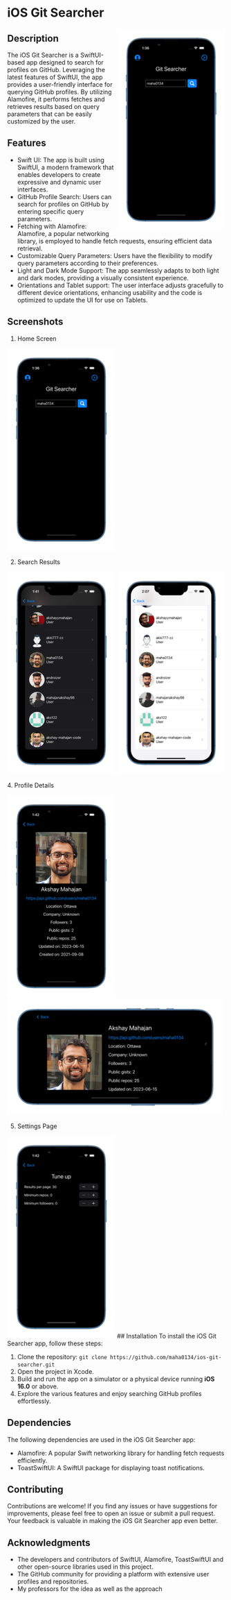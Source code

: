 # iOS Git Searcher
<img src="ios-git-searcher-home.png" align="right" width="250">

## Description
The iOS Git Searcher is a SwiftUI-based app designed to search for profiles on GitHub. Leveraging the latest features of SwiftUI, the app provides a user-friendly interface for querying GitHub profiles. By utilizing Alamofire, it performs fetches and retrieves results based on query parameters that can be easily customized by the user.

## Features
- Swift UI: The app is built using SwiftUI, a modern framework that enables developers to create expressive and dynamic user interfaces.
- GitHub Profile Search: Users can search for profiles on GitHub by entering specific query parameters.
- Fetching with Alamofire: Alamofire, a popular networking library, is employed to handle fetch requests, ensuring efficient data retrieval.
- Customizable Query Parameters: Users have the flexibility to modify query parameters according to their preferences.
- Light and Dark Mode Support: The app seamlessly adapts to both light and dark modes, providing a visually consistent experience.
- Orientations and Tablet support: The user interface adjusts gracefully to different device orientations, enhancing usability and the code is optimized to update the UI for use on Tablets.

## Screenshots

1. Home Screen
<img src="ios-git-searcher-home.png" alt="screenshot of homescreen" width="250">

2. Search Results
<p float="left">
<img src="ios-git-searcher-results.png" alt="screenshot of homescreen" width="250">
<img src="ios-git-searcher-light.png" alt="screenshot of homescreen" width="250">
</p>
4. Profile Details
<p float="left">
<img src="ios-git-searcher-user.png" alt="screenshot of homescreen" width="250">
<img src="ios-git-searcher-landscape.png" alt="screenshot of homescreen" width="500">
</p>

5. Settings Page
<img src="ios-git-searcher-settings.png" alt="screenshot of homescreen" width="250">
## Installation
To install the iOS Git Searcher app, follow these steps:

1. Clone the repository: `git clone https://github.com/maha0134/ios-git-searcher.git`
2. Open the project in Xcode.
3. Build and run the app on a simulator or a physical device running **iOS 16.0** or above.
4. Explore the various features and enjoy searching GitHub profiles effortlessly.

## Dependencies
The following dependencies are used in the iOS Git Searcher app:

- Alamofire: A popular Swift networking library for handling fetch requests efficiently.
- ToastSwiftUI: A SwiftUI package for displaying toast notifications.

## Contributing
Contributions are welcome! If you find any issues or have suggestions for improvements, please feel free to open an issue or submit a pull request. Your feedback is valuable in making the iOS Git Searcher app even better.

## Acknowledgments
- The developers and contributors of SwiftUI, Alamofire, ToastSwiftUI and other open-source libraries used in this project.
- The GitHub community for providing a platform with extensive user profiles and repositories.
- My professors for the idea as well as the approach
